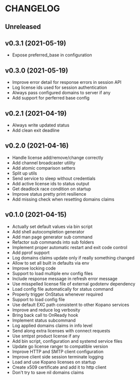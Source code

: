 # CHANGELOG

## Unreleased



## v0.3.1 (2021-05-19)

- Expose preferred_base in configuration


## v0.3.0 (2021-05-19)

- Improve error detail for response errors in session API
- Log license ids used for session authentication
- Always pass configured domains to server if any
- Add support for perferred base config


## v0.2.1 (2021-04-19)

- Always write updated status
- Add clean exit deadline


## v0.2.0 (2021-04-16)

- Handle license add/remove/change correctly
- Add channel broadcaster utility
- Add atomic comparison setters
- Split up utils
- Send service to sleep without credentials
- Add active license ids to status output
- Get deadlock race condition on startup
- Improve status pretty print resilience
- Add missing check when resetting domains claims


## v0.1.0 (2021-04-15)

- Actually set default values via bin script
- Add shell autocompletion generator
- Add man page generator sub command
- Refactor sub commands into sub folders
- Implement proper automatic restart and exit code control
- Add pprof support
- Log domains claims update only if really something changed
- Allow to set all built in defaults via env
- Improve locking code
- Support to load multiple env config files
- Include response message in refresh error message
- Use misspelled license file of external godotenv dependency
- Load config file automatically for status command
- Properly trigger OnStatus whenever required
- Support to load config file
- Use default EXC path consistent to other Kopano services
- Improve and reduce log verbosity
- Bring back call to OnReady hook
- Implement status subcommand
- Log applied domains claims in info level
- Send along extra licenses with connect requests
- Use smtpst product license if any
- Add bin script, configuration and systemd service files
- Update go license ranger to compatible version
- Improve HTTP and SMTP client configuration
- Improve client side session terminate logging
- Load and use Kopano licenses on startup
- Create x509 certificate and add it to http client
- Don't try to save nil domains claims

